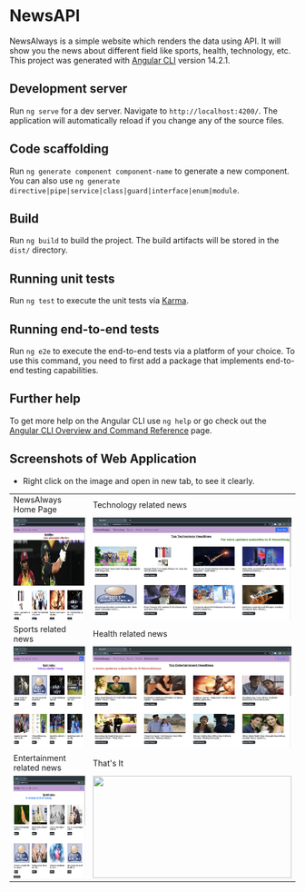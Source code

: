 # NewsAPI

NewsAlways is a simple website which renders the data using API. It will show you the news about different field like sports, health, technology, etc.
This project was generated with [Angular CLI](https://github.com/angular/angular-cli) version 14.2.1. 

## Development server

Run `ng serve` for a dev server. Navigate to `http://localhost:4200/`. The application will automatically reload if you change any of the source files.

## Code scaffolding

Run `ng generate component component-name` to generate a new component. You can also use `ng generate directive|pipe|service|class|guard|interface|enum|module`.

## Build

Run `ng build` to build the project. The build artifacts will be stored in the `dist/` directory.

## Running unit tests

Run `ng test` to execute the unit tests via [Karma](https://karma-runner.github.io).

## Running end-to-end tests

Run `ng e2e` to execute the end-to-end tests via a platform of your choice. To use this command, you need to first add a package that implements end-to-end testing capabilities.

## Further help

To get more help on the Angular CLI use `ng help` or go check out the [Angular CLI Overview and Command Reference](https://angular.io/cli) page.

## Screenshots of Web Application
- Right click on the image and open in new tab, to see it clearly.

<table align="center">
<tr>
    <td>
   			NewsAlways Home Page
    </td>
     <td>
     		Technology related news
     </td>
</tr>
<tr>
     <td>
         <img src="/src/app/images/homePage.png" height="180" width="350">
     	</td>
     	<td>
         <img src="/src/app/images/techPage.png" height="180" width="350">
     	</td>
</tr>
<tr>
      <td>
     		  Sports related news
     	</td>
     	<td>
     			Health related news
     	</td>
</tr>
<tr>
     	<td><img src="/src/app/images/sportsPage.png" height="180" width="350">
     	</td>
     	<td><img src="src/app/images/healthPage.png" height="180" width="350">
     	</td>
</tr>
<tr>
      <td>
         Entertainment related news
      </td>
      <td>
         That's It
      </td>
</tr>
<tr>
     <td><img src="/src/app/images/entertainmentPage.png" height="180" width="350">
     </td>
     <td><img src="https://www.birthdaywishes.expert/wp-content/uploads/2016/01/good-morning-picture-42.jpg" height="180" width="350">
     </td>
     
</tr>


</table>
